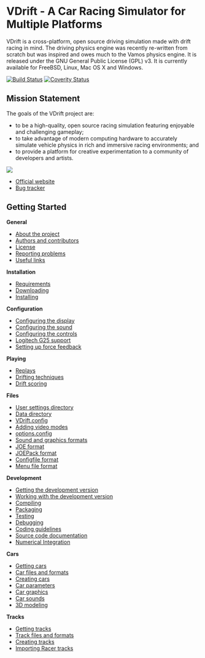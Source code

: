 VDrift - A Car Racing Simulator for Multiple Platforms
======================================================

VDrift is a cross-platform, open source driving simulation made with drift
racing in mind. The driving physics engine was recently re-written from scratch
but was inspired and owes much to the Vamos physics engine. It is released under
the GNU General Public License (GPL) v3. It is currently available for FreeBSD,
Linux, Mac OS X and Windows.

[![Build Status](https://travis-ci.org/VDrift/vdrift.svg?branch=master)](https://travis-ci.org/VDrift/vdrift) [![Coverity Status](https://scan.coverity.com/projects/3734/badge.svg)](https://scan.coverity.com/projects/3734)

Mission Statement
-----------------

The goals of the VDrift project are:

- to be a high-quality, open source racing simulation featuring enjoyable and
  challenging gameplay;
- to take advantage of modern computing hardware to accurately simulate vehicle
  physics in rich and immersive racing environments; and
- to provide a platform for creative experimentation to a community of
  developers and artists.

![](vdrift/raw/2f19c79de4fac0c326fa099dba7d9f19362552d0/miura_vdrift_899.jpg)

- [Official website](http://vdrift.net)
- [Bug tracker](https://github.com/VDrift/vdrift/issues)

Getting Started
---------------

**General**

-   [About the project](docs/About_the_project.md)
-   [Authors and contributors](docs/Authors_and_contributors.md)
-   [License](docs/License.md)
-   [Reporting problems](docs/Reporting_problems.md)
-   [Useful links](docs/Useful_links.md)

**Installation**

-   [Requirements](docs/Requirements.md)
-   [Downloading](docs/Downloading.md)
-   [Installing](docs/Installing.md)

**Configuration**

-   [Configuring the display](docs/Configuring_the_display.md)
-   [Configuring the sound](docs/Configuring_the_sound.md)
-   [Configuring the controls](docs/Configuring_the_controls.md)
-   [Logitech G25 support](docs/Logitech_G25_support.md)
-   [Setting up force feedback](docs/Setting_up_force_feedback.md)

**Playing**

-   [Replays](docs/Replays.md)
-   [Drifting techniques](docs/Drifting_techniques.md)
-   [Drift scoring](docs/Drift_scoring.md)

**Files**

-   [User settings directory](docs/User_settings_directory.md)
-   [Data directory](docs/Data_directory.md)
-   [VDrift.config](docs/VDrift_config.md)
-   [Adding video modes](docs/Adding_video_modes.md)
-   [options.config](docs/Options_config.md)
-   [Sound and graphics formats](docs/Sound_and_graphics_formats.md)
-   [JOE format](docs/JOE_format.md)
-   [JOEPack format](docs/JOEPack_format.md)
-   [Configfile format](docs/Config_file_format.md)
-   [Menu file format](docs/Menu_system.md)

**Development**

-   [Getting the development version](docs/Getting_the_development_version.md)
-   [Working with the development version](docs/Working_with_the_development_version.md)
-   [Compiling](docs/Compiling.md)
-   [Packaging](docs/Packaging.md)
-   [Testing](docs/Testing.md)
-   [Debugging](docs/Debugging.md)
-   [Coding guidelines](docs/Coding_guidelines.md)
-   [Source code documentation](docs/Source_code_documentation.md)
-   [Numerical Integration](docs/Numerical_integration.md)

**Cars**

-   [Getting cars](docs/Getting_cars.md)
-   [Car files and formats](docs/Car_files_and_formats.md)
-   [Creating cars](docs/Creating_cars.md)
-   [Car parameters](docs/Car_parameters.md)
-   [Car graphics](docs/Car_graphics.md)
-   [Car sounds](docs/Car_sounds.md)
-   [3D modeling](docs/3D_modeling.md)

**Tracks**

-   [Getting tracks](docs/Getting_tracks.md)
-   [Track files and formats](docs/Track_files_and_formats.md)
-   [Creating tracks](docs/Creating_tracks.md)
-   [Importing Racer tracks](docs/Importing_Racer_tracks.md)
